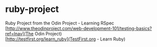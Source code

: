 # ruby-project
Ruby Project from the Odin Project - Learning RSpec  
[http://www.theodinproject.com/web-development-101/testing-basics?ref=lnav](The Odin Project)  
[http://testfirst.org/learn_ruby](TestFirst.org - Learn Ruby)  
